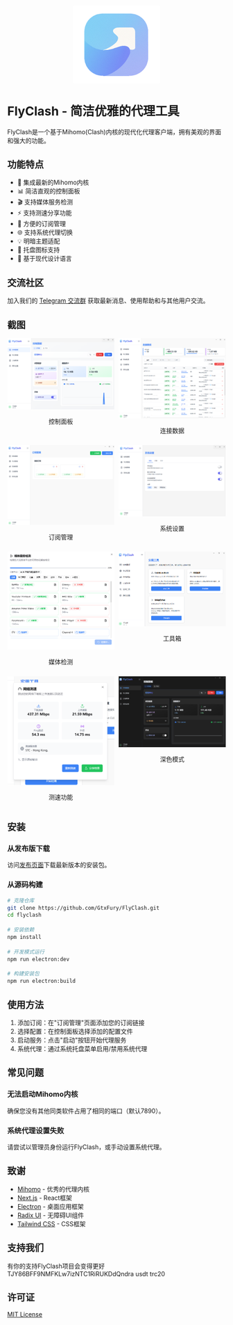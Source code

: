 <p align="center">
  <img src="public/logo.png" alt="FlyClash Logo" width="200">
</p>

# FlyClash - 简洁优雅的代理工具

FlyClash是一个基于Mihomo(Clash)内核的现代化代理客户端，拥有美观的界面和强大的功能。

## 功能特点

- 🚀 集成最新的Mihomo内核
- 📊 简洁直观的控制面板
- 🎬 支持媒体服务检测
- ⚡ 支持测速分享功能
- 🔧 方便的订阅管理
- 🌐 支持系统代理切换
- 💡 明暗主题适配
- 🔔 托盘图标支持
- 🎨 基于现代设计语言

## 交流社区

加入我们的 [Telegram 交流群](https://t.me/flyclash) 获取最新消息、使用帮助和与其他用户交流。

## 截图

<div style="display: flex; flex-wrap: wrap; gap: 10px;">
  <div style="flex: 1; min-width: 45%;">
    <img src="screenshots/dashboard.png" alt="控制面板" style="width: 100%;">
    <p align="center">控制面板</p>
  </div>
  <div style="flex: 1; min-width: 45%;">
    <img src="screenshots/connect.png" alt="连接数据" style="width: 100%;">
    <p align="center">连接数据</p>
  </div>
  <div style="flex: 1; min-width: 45%;">
    <img src="screenshots/subscriptions.png" alt="订阅管理" style="width: 100%;">
    <p align="center">订阅管理</p>
  </div>
  <div style="flex: 1; min-width: 45%;">
    <img src="screenshots/settings.png" alt="系统设置" style="width: 100%;">
    <p align="center">系统设置</p>
  </div>
  <div style="flex: 1; min-width: 45%;">
    <img src="screenshots/mediacheck.png" alt="媒体检测" style="width: 100%;">
    <p align="center">媒体检测</p>
  </div>
  <div style="flex: 1; min-width: 45%;">
    <img src="screenshots/tools.png" alt="工具箱" style="width: 100%;">
    <p align="center">工具箱</p>
  </div>
  <div style="flex: 1; min-width: 45%;">
    <img src="screenshots/speedtest.png" alt="测速功能" style="width: 100%;">
    <p align="center">测速功能</p>
  </div>
  <div style="flex: 1; min-width: 45%;">
    <img src="screenshots/darkmode.png" alt="深色模式" style="width: 100%;">
    <p align="center">深色模式</p>
  </div>
</div>

## 安装

### 从发布版下载

访问[发布页面](https://github.com/GtxFury/FlyClash/releases)下载最新版本的安装包。

### 从源码构建

```bash
# 克隆仓库
git clone https://github.com/GtxFury/FlyClash.git
cd flyclash

# 安装依赖
npm install

# 开发模式运行
npm run electron:dev

# 构建安装包
npm run electron:build
```

## 使用方法

1. 添加订阅：在"订阅管理"页面添加您的订阅链接
2. 选择配置：在控制面板选择添加的配置文件
3. 启动服务：点击"启动"按钮开始代理服务
4. 系统代理：通过系统托盘菜单启用/禁用系统代理

## 常见问题

### 无法启动Mihomo内核

确保您没有其他同类软件占用了相同的端口（默认7890）。

### 系统代理设置失败

请尝试以管理员身份运行FlyClash，或手动设置系统代理。

## 致谢

- [Mihomo](https://github.com/MetaCubeX/mihomo) - 优秀的代理内核
- [Next.js](https://nextjs.org) - React框架
- [Electron](https://www.electronjs.org) - 桌面应用框架
- [Radix UI](https://www.radix-ui.com) - 无障碍UI组件
- [Tailwind CSS](https://tailwindcss.com) - CSS框架

## 支持我们

有你的支持FlyClash项目会变得更好
TJY86BFF9NMFKLw7izNTC1RiRUKDdQndra
usdt trc20

## 许可证

[MIT License](LICENSE)
